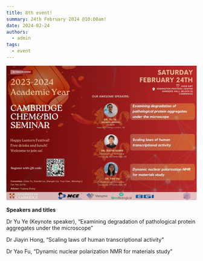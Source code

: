 ```yaml
---
title: 8th event!
summary: 24th February 2024 @10:00am!
date: 2024-02-24
authors:
  - admin
tags:
  - event
---
```


![poster](202402.jpg)

**Speakers and titles**

Dr Yu Ye (Keynote speaker), “Examining degradation of pathological protein aggregates under the microscope”

Dr Jiayin Hong, “Scaling laws of human transcriptional activity”

Dr Yao Fu, “Dynamic nuclear polarization NMR for materials study”
